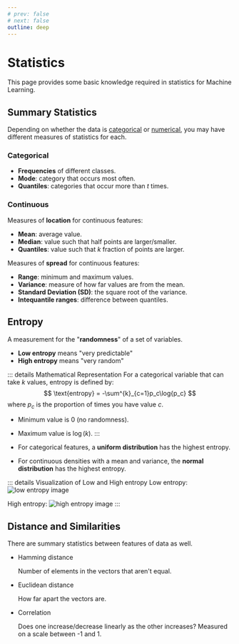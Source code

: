 ```yaml
---
# prev: false
# next: false
outline: deep
---
```


# Statistics

This page provides some basic knowledge required in statistics for Machine Learning.

## Summary Statistics

Depending on whether the data is [categorical](/machine-learning/concepts#types-of-data) or [numerical](/machine-learning/concepts#types-of-data), you may have different measures of statistics for each.

### Categorical

- **Frequencies** of different classes.
- **Mode**: category that occurs most often.
- **Quantiles**: categories that occur more than $t$ times.

### Continuous

Measures of **location** for continuous features:
- **Mean**: average value.
- **Median**: value such that half points are larger/smaller.
- **Quantiles**: value such that $k$ fraction of points are larger.

Measures of **spread** for continuous features:
- **Range**: minimum and maximum values.
- **Variance**: measure of how far values are from the mean.
- **Standard Deviation (SD)**: the square root of the variance.
- **Intequantile ranges**: difference between quantiles.

## Entropy

A measurement for the "**randomness**" of a set of variables.

- **Low entropy** means "very predictable"
- **High entropy** means "very random"

::: details Mathematical Representation
For a categorical variable that can take $k$ values, entropy is defined by:
$$
\text{entropy} = -\sum^{k}_{c=1}p_c\log{p_c}
$$
where $p_c$ is the proportion of times you have value $c$.

- Minimum value is 0 (no randomness).
- Maximum value is $\log(k)$.
:::

- For categorical features, a **uniform distribution** has the highest entropy.
- For continuous densities with a mean and variance, the **normal distribution** has the highest entropy.

::: details Visualization of Low and High entropy
Low entropy:
![low entropy image](/machine-learning/assets/low-entropy.png)

High entropy:
![high entropy image](/machine-learning/assets/high-entropy.png)
:::

## Distance and Similarities

There are summary statistics between features of data as well.

- Hamming distance

  Number of elements in the vectors that aren't equal.

- Euclidean distance
  
  How far apart the vectors are.

- Correlation
  
  Does one increase/decrease linearly as the other increases? Measured on a scale between -1 and 1.